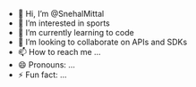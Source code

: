 - 👋 Hi, I’m @SnehalMittal
- 👀 I’m interested in sports
- 🌱 I’m currently learning to code
- 💞️ I’m looking to collaborate on APIs and SDKs 
- 📫 How to reach me ...
- 😄 Pronouns: ...
- ⚡ Fun fact: ...

<!---
SnehalMittal/SnehalMittal is a ✨ special ✨ repository because its `README.md` (this file) appears on your GitHub profile.
You can click the Preview link to take a look at your changes.
--->
